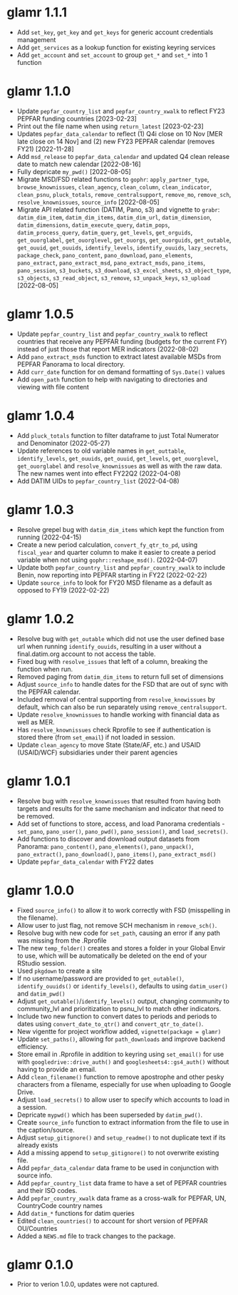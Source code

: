 # glamr 1.1.1
* Add `set_key`, `get_key` and `get_keys` for generic account credentials management
* Add `get_services` as a lookup function for existing keyring services
* Add `get_account` and `set_account` to group `get_*` and `set_*` into 1 function

# glamr 1.1.0
* Update `pepfar_country_list` and `pepfar_country_xwalk` to reflect FY23 PEPFAR funding countries [2023-02-23]
* Print out the file name when using `return_latest` [2023-02-23]
* Updates `pepfar_data_calendar` to reflect (1) Q4i close on 10 Nov [MER late close on 14 Nov] and (2) new FY23 PEPFAR calendar (removes FY21) [2022-11-28]
* Add `msd_release` to `pepfar_data_calendar` and updated Q4 clean release date to match new calendar [2022-08-16]
* Fully depricate `my_pwd()` [2022-08-05]
* Migrate MSD/FSD related functions to `gophr`: `apply_partner_type`, `browse_knownissues`, `clean_agency`, `clean_column`, `clean_indicator`, `clean_psnu`, `pluck_totals`, `remove_centralsupport`, `remove_mo`, `remove_sch`, `resolve_knownissues`, `source_info` [2022-08-05]
* Migrate API related function (DATIM, Pano, s3) and vignette to `grabr`: `datim_dim_item`, `datim_dim_items`, `datim_dim_url`, `datim_dimension`, `datim_dimensions`, `datim_execute_query`, `datim_pops`, `datim_process_query`, `datim_query`, `get_levels`, `get_orguids`, `get_ouorglabel`, `get_ouorglevel`, `get_ouorgs`, `get_ouorguids`, `get_outable`, `get_ouuid`, `get_ouuids`, `identify_levels`, `identify_ouuids`, `lazy_secrets`, `package_check`, `pano_content`, `pano_download`, `pano_elements`, `pano_extract`, `pano_extract_msd`, `pano_extract_msds`, `pano_items`, `pano_session`, `s3_buckets`, `s3_download`, `s3_excel_sheets`, `s3_object_type`, `s3_objects`, `s3_read_object`, `s3_remove`, `s3_unpack_keys`, `s3_upload`
 [2022-08-05]

# glamr 1.0.5
* Update `pepfar_country_list` and `pepfar_country_xwalk` to reflect countries that receive any PEPFAR funding (budgets for the current FY) instead of just those that report MER indicators (2022-08-02)
* Add `pano_extract_msds` function to extract latest available MSDs from PEPFAR Panorama to local directory.
* Add `curr_date` function for on demand formatting of `Sys.Date()` values
* Add `open_path` function to help with navigating to directories and viewing with file content

# glamr 1.0.4
* Add `pluck_totals` function to filter dataframe to just Total Numerator and Denominator (2022-05-27)
* Update references to old variable names in `get_outtable`, `identify_levels`, `get_ouuids`, `get_ouuid`, `get_levels`, `get_ouorglevel`, `get_ouorglabel` and `resolve_knownissues` as well as with the raw data. The new names went into effect FY22Q2 (2022-04-08)
* Add DATIM UIDs to `pepfar_country_list` (2022-04-08)

# glamr 1.0.3
* Resolve grepel bug with `datim_dim_items` which kept the function from running (2022-04-15)
* Create a new period calculation, `convert_fy_qtr_to_pd`, using `fiscal_year` and quarter column to make it easier to create a period variable when not using `gophr::reshape_msd()`. (2022-04-07)
* Update both `pepfar_country_list` and `pepfar_country_xwalk` to include Benin, now reporting into PEPFAR starting in FY22 (2022-02-22)
* Update `source_info` to look for FY20 MSD filename as a default as opposed to FY19 (2022-02-22)

# glamr 1.0.2
* Resolve bug with `get_outable` which did not use the user defined base url when running `identify_ouuids`, resulting in a user without a final.datim.org account to not access the table.
* Fixed bug with `resolve_issues` that left of a column, breaking the function when run.
* Removed paging from `datim_dim_items` to return full set of dimensions
* Adjust `source_info` to handle dates for the FSD that are out of sync with the PEPFAR calendar.
* Included removal of central supporting from `resolve_knowissues` by default, which can also be run separately using `remove_centralsupport`.
* Update `resolve_knownissues` to handle working with financial data as well as MER.
* Has `resolve_knownissues` check Rprofile to see if authentication is stored there (from `set_email`) if not loaded in session.
* Update `clean_agency` to move State (State/AF, etc.) and USAID (USAID/WCF) subsidiaries under their parent agencies

# glamr 1.0.1
* Resolve bug with `resolve_knownissues` that resulted from having both targets and results for the same mechanism and indicator that need to be removed.
* Add set of functions to store, access, and load Panorama credentials - `set_pano`,
 `pano_user()`, `pano_pwd()`, `pano_session()`, and `load_secrets()`.
* Add functions to discover and download output datasets from Panorama: `pano_content()`, `pano_elements()`, `pano_unpack()`, `pano_extract()`, `pano_download()`, `pano_items()`, `pano_extract_msd()`
* Update `pepfar_data_calendar` with FY22 dates

# glamr 1.0.0
* Fixed `source_info()` to allow it to work correctly with FSD (misspelling in the filename).
* Allow user to just flag, not remove SCH mechanism in `remove_sch()`.
* Resolve bug with new code for `set_path`, causing an error if any path was missing from the .Rprofile
* The new `temp_folder()` creates and stores a folder in your Global Envir to use, which will be automatically be deleted on the end of your RStudio session.
* Used `pkgdown` to create a site
* If no username/password are provided to `get_outable()`, `identify_ouuids()` or `identify_levels()`, defaults to using `datim_user()` and `datim_pwd()`
* Adjust `get_outable()`/`identify_levels()` output, changing community to community_lvl and prioritization to psnu_lvl to match other indicators.
* Include two new function to convert dates to periods and periods to dates using `convert_date_to_qtr()` and `convert_qtr_to_date()`.
* New vigentte for project workflow added, `vignette(package = glamr)`
* Update `set_paths()`, allowing for `path_downloads` and improve backend efficiency.
* Store email in .Rprofile in addition to keyring using `set_email()` for use with `googledrive::drive_auth()` and `googlesheets4::gs4_auth()` without having to provide an email.
* Add `clean_filename()` function to remove apostrophe and other pesky characters from a filename, especially for use when uploading to Google Drive.
* Adjust `load_secrets()` to allow user to specify which accounts to load in a session.
* Depricate `mypwd()` which has been superseded by `datim_pwd()`.
* Create `source_info` function to extract information from the file to use in the caption/source.
* Adjust `setup_gitignore()` and `setup_readme()` to not duplicate text if its already exists
* Add a missing append to `setup_gitignore()` to not overwrite existing file.
* Add `pepfar_data_calendar` data frame to be used in conjunction with source info.
* Add `pepfar_country_list` data frame to have a set of PEPFAR countries and their ISO codes. 
* Add `pepfar_country_xwalk` data frame as a cross-walk for PEPFAR, UN, CountryCode country names
* Add `datim_*` functions for datim queries
* Edited `clean_countries()` to account for short version of PEPFAR OU/Countries
* Added a `NEWS.md` file to track changes to the package.

# glamr 0.1.0
* Prior to verion 1.0.0, updates were not captured.
